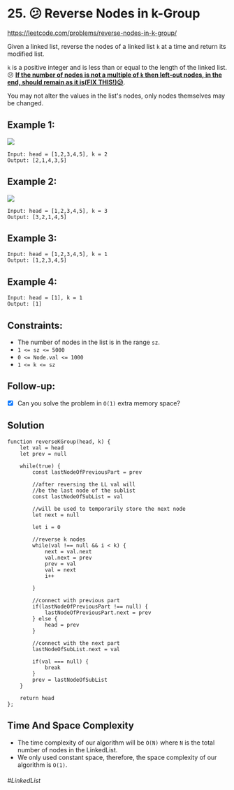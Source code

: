 # 25. 😕 Reverse Nodes in k-Group
https://leetcode.com/problems/reverse-nodes-in-k-group/

Given a linked list, reverse the nodes of a linked list `k` at a time and return its modified list.

`k` is a positive integer and is less than or equal to the length of the linked list. 😕 <u><b>If the number of nodes is not a multiple of `k` then left-out nodes, in the end, should remain as it is(FIX THIS!)😕</u></b>.

You may not alter the values in the list's nodes, only nodes themselves may be changed.

## Example 1:
![](https://assets.leetcode.com/uploads/2020/10/03/reverse_ex1.jpg)
````
Input: head = [1,2,3,4,5], k = 2
Output: [2,1,4,3,5]
````
## Example 2:
![](https://assets.leetcode.com/uploads/2020/10/03/reverse_ex2.jpg)
````
Input: head = [1,2,3,4,5], k = 3
Output: [3,2,1,4,5]
````
## Example 3:
````
Input: head = [1,2,3,4,5], k = 1
Output: [1,2,3,4,5]
````
## Example 4:
````
Input: head = [1], k = 1
Output: [1]
````

## Constraints:
- The number of nodes in the list is in the range `sz`.
- `1 <= sz <= 5000`
- `0 <= Node.val <= 1000`
- `1 <= k <= sz`
 

## Follow-up: 
- [x] Can you solve the problem in `O(1)` extra memory space?

## Solution 
````
function reverseKGroup(head, k) {
    let val = head
    let prev = null
    
    while(true) {
        const lastNodeOfPreviousPart = prev
        
        //after reversing the LL val will 
        //be the last node of the sublist
        const lastNodeOfSubList = val
        
        //will be used to temporarily store the next node
        let next = null
        
        let i = 0
        
        //reverse k nodes
        while(val !== null && i < k) {
            next = val.next
            val.next = prev
            prev = val
            val = next
            i++
            
        }
        
        //connect with previous part
        if(lastNodeOfPreviousPart !== null) {
            lastNodeOfPreviousPart.next = prev
        } else {
            head = prev
        }
        
        //connect with the next part
        lastNodeOfSubList.next = val
        
        if(val === null) {
            break
        }
        prev = lastNodeOfSubList
    }
    
    return head
};
````
## Time And Space Complexity 
- The time complexity of our algorithm will be `O(N)` where `N` is the total number of nodes in the LinkedList.
- We only used constant space, therefore, the space complexity of our algorithm is `O(1)`.
###### #LinkedList
